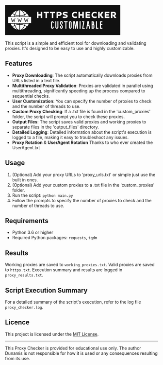 <img alt="logo.png" src="https://github.com/Dunamisss/Custom-HTTPS-Proxy-Checker/blob/main/logo.png?raw=true" data-hpc="true">

This script is a simple and efficient tool for downloading and validating proxies. It's designed to be easy to use and highly customizable.

## Features

- **Proxy Downloading**: The script automatically downloads proxies from URLs listed in a text file.
- **Multithreaded Proxy Validation**: Proxies are validated in parallel using multithreading, significantly speeding up the process compared to sequential checks.
- **User Customization**: You can specify the number of proxies to check and the number of threads to use.
- **Custom Proxy Checking**: If a .txt file is found in the 'custom_proxies' folder, the script will prompt you to check these proxies.
- **Output Files**: The script saves valid proxies and working proxies to separate files in the 'output_files' directory.
- **Detailed Logging**: Detailed information about the script's execution is logged to a file, making it easy to troubleshoot any issues.
- **Proxy Rotation** & **UserAgent Rotation** Thanks to who ever created the UserAgent.txt 

## Usage

1. (Optional) Add your proxy URLs to 'proxy_urls.txt' or simple just use the built in ones.
2. (Optional) Add your custom proxies to a .txt file in the 'custom_proxies' folder.
3. Run the script: `python main.py`
4. Follow the prompts to specify the number of proxies to check and the number of threads to use.

## Requirements

- Python 3.6 or higher
- Required Python packages: `requests`, `tqdm`

## Results
Working proxies are saved to `working_proxies.txt`.
Valid proxies are saved to `https.txt`.
Execution summary and results are logged in `proxy_results.txt`.

## Script Execution Summary
For a detailed summary of the script's execution, refer to the log file `proxy_checker.log`.

## Licence
This project is licensed under the [MIT License](LICENSE).

---

This Proxy Checker is provided for educational use only. The author Dunamis is not responsible for how it is used or any consequences resulting from its use.

